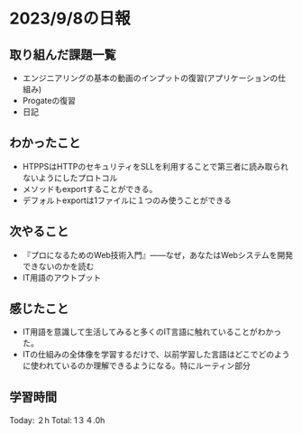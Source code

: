# 2023/9/8の日報
## 取り組んだ課題一覧
* エンジニアリングの基本の動画のインプットの復習(アプリケーションの仕組み)
* Progateの復習
* 日記
## わかったこと
* HTPPSはHTTPのセキュリティをSLLを利用することで第三者に読み取られないようにしたプロトコル
* メソッドもexportすることができる。
* デフォルトexportは1ファイルに１つのみ使うことができる
## 次やること
* 『プロになるためのWeb技術入門』――なぜ，あなたはWebシステムを開発できないのかを読む
* IT用語のアウトプット
## 感じたこと
* IT用語を意識して生活してみると多くのIT言語に触れていることがわかった。
* ITの仕組みの全体像を学習するだけで、以前学習した言語はどこでどのように使われているのか理解できるようになる。特にルーティン部分
## 学習時間
Today: ２h
Total: 1３４.0h
